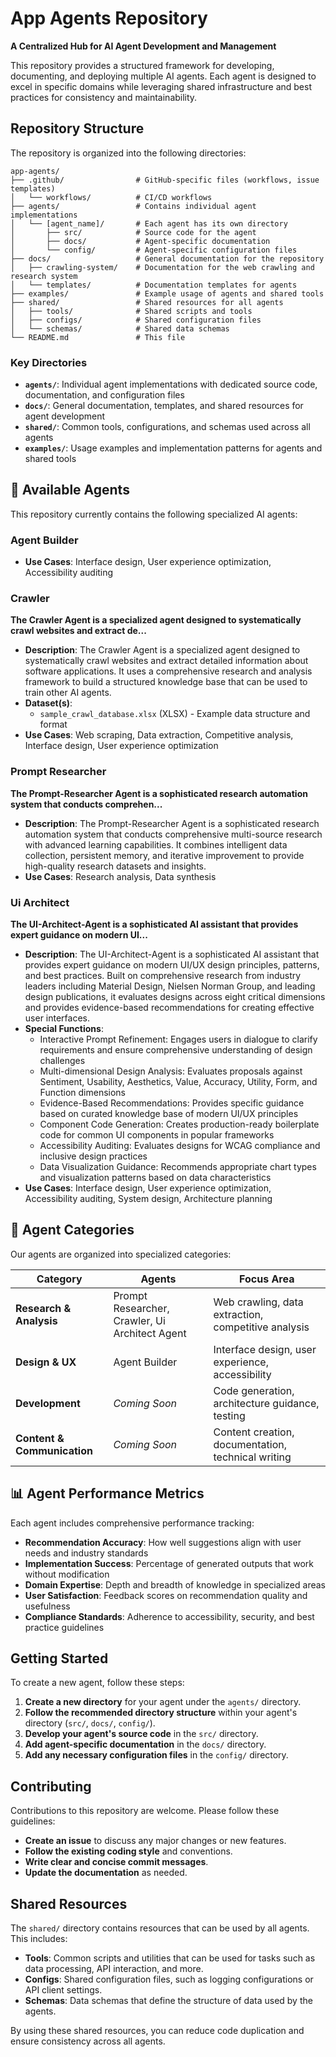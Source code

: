 # App Agents Repository

**A Centralized Hub for AI Agent Development and Management**

This repository provides a structured framework for developing, documenting, and deploying multiple AI agents. Each agent is designed to excel in specific domains while leveraging shared infrastructure and best practices for consistency and maintainability.

## Repository Structure

The repository is organized into the following directories:

```
app-agents/
├── .github/                # GitHub-specific files (workflows, issue templates)
│   └── workflows/          # CI/CD workflows
├── agents/                 # Contains individual agent implementations
│   └── [agent_name]/       # Each agent has its own directory
│       ├── src/            # Source code for the agent
│       ├── docs/           # Agent-specific documentation
│       └── config/         # Agent-specific configuration files
├── docs/                   # General documentation for the repository
│   ├── crawling-system/    # Documentation for the web crawling and research system
│   └── templates/          # Documentation templates for agents
├── examples/               # Example usage of agents and shared tools
├── shared/                 # Shared resources for all agents
│   ├── tools/              # Shared scripts and tools
│   ├── configs/            # Shared configuration files
│   └── schemas/            # Shared data schemas
└── README.md               # This file
```

### Key Directories

*   **`agents/`**: Individual agent implementations with dedicated source code, documentation, and configuration files
*   **`docs/`**: General documentation, templates, and shared resources for agent development
*   **`shared/`**: Common tools, configurations, and schemas used across all agents
*   **`examples/`**: Usage examples and implementation patterns for agents and shared tools

## 🤖 Available Agents

This repository currently contains the following specialized AI agents:

### Agent Builder
- **Use Cases**: Interface design, User experience optimization, Accessibility auditing

### Crawler
**The Crawler Agent is a specialized agent designed to systematically crawl websites and extract de...**

- **Description**: The Crawler Agent is a specialized agent designed to systematically crawl websites and extract detailed information about software applications. It uses a comprehensive research and analysis framework to build a structured knowledge base that can be used to train other AI agents.
- **Dataset(s)**:
  - `sample_crawl_database.xlsx` (XLSX) - Example data structure and format
- **Use Cases**: Web scraping, Data extraction, Competitive analysis, Interface design, User experience optimization

### Prompt Researcher
**The Prompt-Researcher Agent is a sophisticated research automation system that conducts comprehen...**

- **Description**: The Prompt-Researcher Agent is a sophisticated research automation system that conducts comprehensive multi-source research with advanced learning capabilities. It combines intelligent data collection, persistent memory, and iterative improvement to provide high-quality research datasets and insights.
- **Use Cases**: Research analysis, Data synthesis

### Ui Architect
**The UI-Architect-Agent is a sophisticated AI assistant that provides expert guidance on modern UI...**

- **Description**: The UI-Architect-Agent is a sophisticated AI assistant that provides expert guidance on modern UI/UX design principles, patterns, and best practices. Built on comprehensive research from industry leaders including Material Design, Nielsen Norman Group, and leading design publications, it evaluates designs across eight critical dimensions and provides evidence-based recommendations for creating effective user interfaces.
- **Special Functions**:
  - Interactive Prompt Refinement: Engages users in dialogue to clarify requirements and ensure comprehensive understanding of design challenges
  - Multi-dimensional Design Analysis: Evaluates proposals against Sentiment, Usability, Aesthetics, Value, Accuracy, Utility, Form, and Function dimensions
  - Evidence-Based Recommendations: Provides specific guidance based on curated knowledge base of modern UI/UX principles
  - Component Code Generation: Creates production-ready boilerplate code for common UI components in popular frameworks
  - Accessibility Auditing: Evaluates designs for WCAG compliance and inclusive design practices
  - Data Visualization Guidance: Recommends appropriate chart types and visualization patterns based on data characteristics
- **Use Cases**: Interface design, User experience optimization, Accessibility auditing, System design, Architecture planning

## 🎯 Agent Categories

Our agents are organized into specialized categories:

| Category | Agents | Focus Area |
|----------|--------|------------|
| **Research & Analysis** | Prompt Researcher, Crawler, Ui Architect Agent | Web crawling, data extraction, competitive analysis |
| **Design & UX** | Agent Builder | Interface design, user experience, accessibility |
| **Development** | *Coming Soon* | Code generation, architecture guidance, testing |
| **Content & Communication** | *Coming Soon* | Content creation, documentation, technical writing |
## 📊 Agent Performance Metrics

Each agent includes comprehensive performance tracking:

- **Recommendation Accuracy**: How well suggestions align with user needs and industry standards
- **Implementation Success**: Percentage of generated outputs that work without modification  
- **Domain Expertise**: Depth and breadth of knowledge in specialized areas
- **User Satisfaction**: Feedback scores on recommendation quality and usefulness
- **Compliance Standards**: Adherence to accessibility, security, and best practice guidelines

## Getting Started

To create a new agent, follow these steps:

1.  **Create a new directory** for your agent under the `agents/` directory.
2.  **Follow the recommended directory structure** within your agent's directory (`src/`, `docs/`, `config/`).
3.  **Develop your agent's source code** in the `src/` directory.
4.  **Add agent-specific documentation** in the `docs/` directory.
5.  **Add any necessary configuration files** in the `config/` directory.

## Contributing

Contributions to this repository are welcome. Please follow these guidelines:

*   **Create an issue** to discuss any major changes or new features.
*   **Follow the existing coding style** and conventions.
*   **Write clear and concise commit messages**.
*   **Update the documentation** as needed.

## Shared Resources

The `shared/` directory contains resources that can be used by all agents. This includes:

*   **Tools**: Common scripts and utilities that can be used for tasks such as data processing, API interaction, and more.
*   **Configs**: Shared configuration files, such as logging configurations or API client settings.
*   **Schemas**: Data schemas that define the structure of data used by the agents.

By using these shared resources, you can reduce code duplication and ensure consistency across all agents.

